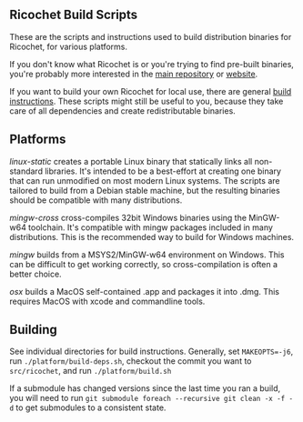 Ricochet Build Scripts
----------------------

These are the scripts and instructions used to build distribution binaries for Ricochet, for various platforms.

If you don't know what Ricochet is or you're trying to find pre-built binaries, you're probably more interested in the [main repository](https://github.com/ricochet-im/ricochet) or [website](https://ricochet.im/).

If you want to build your own Ricochet for local use, there are general [build instructions](https://github.com/ricochet-im/ricochet/blob/master/BUILDING.md). These scripts might still be useful to you, because they take care of all dependencies and create redistributable binaries.

Platforms
---------

*linux-static* creates a portable Linux binary that statically links all non-standard libraries. It's intended to be a best-effort at creating one binary that can run unmodified on most modern Linux systems. The scripts are tailored to build from a Debian stable machine, but the resulting binaries should be compatible with many distributions.

*mingw-cross* cross-compiles 32bit Windows binaries using the MinGW-w64 toolchain. It's compatible with mingw packages included in many distributions. This is the recommended way to build for Windows machines.

*mingw* builds from a MSYS2/MinGW-w64 environment on Windows. This can be difficult to get working correctly, so cross-compilation is often a better choice.

*osx* builds a MacOS self-contained .app and packages it into .dmg. This requires MacOS with xcode and commandline tools.

Building
--------

See individual directories for build instructions. Generally, set `MAKEOPTS=-j6`, run `./platform/build-deps.sh`, checkout the commit you want to `src/ricochet`, and run `./platform/build.sh`

If a submodule has changed versions since the last time you ran a build, you will need to run `git submodule foreach --recursive git clean -x -f -d` to get submodules to a consistent state.
